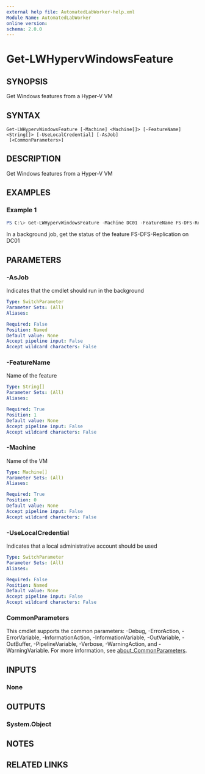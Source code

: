 ```yaml
---
external help file: AutomatedLabWorker-help.xml
Module Name: AutomatedLabWorker
online version:
schema: 2.0.0
---
```


# Get-LWHypervWindowsFeature

## SYNOPSIS
Get Windows features from a Hyper-V VM

## SYNTAX

```
Get-LWHypervWindowsFeature [-Machine] <Machine[]> [-FeatureName] <String[]> [-UseLocalCredential] [-AsJob]
 [<CommonParameters>]
```

## DESCRIPTION
Get Windows features from a Hyper-V VM

## EXAMPLES

### Example 1
```powershell
PS C:\> Get-LWHypervWindowsFeature -Machine DC01 -FeatureName FS-DFS-Replication -AsJob
```

In a background job, get the status of the feature FS-DFS-Replication on DC01

## PARAMETERS

### -AsJob

Indicates that the cmdlet should run in the background

```yaml
Type: SwitchParameter
Parameter Sets: (All)
Aliases:

Required: False
Position: Named
Default value: None
Accept pipeline input: False
Accept wildcard characters: False
```

### -FeatureName
Name of the feature

```yaml
Type: String[]
Parameter Sets: (All)
Aliases:

Required: True
Position: 1
Default value: None
Accept pipeline input: False
Accept wildcard characters: False
```

### -Machine
Name of the VM

```yaml
Type: Machine[]
Parameter Sets: (All)
Aliases:

Required: True
Position: 0
Default value: None
Accept pipeline input: False
Accept wildcard characters: False
```

### -UseLocalCredential
Indicates that a local administrative account should be used

```yaml
Type: SwitchParameter
Parameter Sets: (All)
Aliases:

Required: False
Position: Named
Default value: None
Accept pipeline input: False
Accept wildcard characters: False
```

### CommonParameters
This cmdlet supports the common parameters: -Debug, -ErrorAction, -ErrorVariable, -InformationAction, -InformationVariable, -OutVariable, -OutBuffer, -PipelineVariable, -Verbose, -WarningAction, and -WarningVariable. For more information, see [about_CommonParameters](http://go.microsoft.com/fwlink/?LinkID=113216).

## INPUTS

### None

## OUTPUTS

### System.Object
## NOTES

## RELATED LINKS

